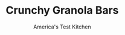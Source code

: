 ---
layout: ../../layouts/MarkdownPostLayout.astro
title: Crunchy Granola Bars
author: America's Test Kitchen
pubDate: 2023-03-15
description: "Great granola bars put the flavor of the oats at the forefront while supporting players back them up with a mellow sweetness."
image_url: https://res.cloudinary.com/hksqkdlah/image/upload/ar_1:1,c_fill,dpr_2.0,f_auto,fl_lossy.progressive.strip_profile,g_faces:auto,q_auto:low,w_344/44313-sfs-crunchy-granola-bars-13
tags: ["Desserts or Baked Goods","Grains","Make Ahead","Cookies","Snacks","Brownies & Bars"]
calories: 5677
protein: 3
carbohydrates: 21
fats: 
fiber: 2
ingredients: ["7 cups (21 ounces), old-fashioned rolled oats","1/2 cup, vegetable oil","1/2 teaspoon, salt","3/4 cup, honey","3/4 cup packed (5 1/4 ounces), light brown sugar","1 tablespoon, vanilla extract","2 teaspoons, ground cinnamon (optional)","1 1/2 cups, almonds, pecans, peanuts, or walnuts, chopped coarse"]
serves: 36
time: "1¾ hours, plus 20 minutes cooling"
instructions: ["Adjust oven rack to middle position and heat oven to 375 degrees. Toss oats, oil, and salt together in medium bowl. Spread mixture over rimmed baking sheet and toast, stirring often, until pale golden, 20 to 25 minutes.","Meanwhile, line 18 by 13-inch rimmed baking sheet with aluminum foil and grease foil. Cook honey and sugar in small saucepan over medium heat, stirring frequently, until sugar is fully dissolved, about 5 minutes. Off heat, stir in vanilla and cinnamon, if using.","Transfer toasted oat mixture to large bowl. Reduce oven temperature to 300 degrees. Add honey mixture and almonds to oat mixture and toss until well combined. Transfer mixture to prepared sheet and press firmly into even layer with greased metal spatula.","Bake bars until golden, 35 to 40 minutes, rotating sheet halfway through baking. Let bars cool completely in sheet on wire rack for 15 minutes, then cut into 36 pieces. Let cool completely, then remove individual bars from sheet with spatula. Serve. (Bars can be stored at room temperature for up to 2 weeks.)"]
nutrition: ["111 mg Potassium","104 mg Phosphorus","28 mg Calcium","1 mg Iron","61 mg Magnesium","34 mg Sodium","7 g Fat","4 g Monounsaturated","1 g Polyunsaturated","2 g Fiber","8 µg Folate (food)","9 g Sugars","3 g Water","21 g Carbs","8 µg Folate equivalent (total)","3 g Protein","2 mg Vitamin E","157 kcal Energy","8 g Sugars, added","5677 calories"]
notes: "If any of the bars should fall apart during cutting, just press them back together; as they cool they will firm up and stick together. Do not substitute quick or instant oats in this recipe. Dont use a baking sheet smaller than 18 by 13 inches or the bars will be too thick and wont bake evenly. Be sure to let the granola bars cool for 15 minutes before cutting."
---